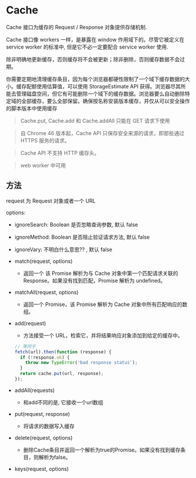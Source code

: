 # Cache

Cache 接口为缓存的 Request / Response 对象提供存储机制.

Cache 接口像 workers 一样，是暴露在 window 作用域下的。尽管它被定义在 service worker 的标准中, 但是它不必一定要配合 service worker 使用.

除非明确地更新缓存，否则缓存将不会被更新；除非删除，否则缓存数据不会过期。

你需要定期地清理缓存条目，因为每个浏览器都硬性限制了一个域下缓存数据的大小。缓存配额使用估算值，可以使用 StorageEstimate API 获得。浏览器尽其所能去管理磁盘空间，但它有可能删除一个域下的缓存数据。浏览器要么自动删除特定域的全部缓存，要么全部保留。确保按名称安装版本缓存，并仅从可以安全操作的脚本版本中使用缓存

> Cache.put, Cache.add 和 Cache.addAll 只能在 GET 请求下使用

> 自 Chrome 46 版本起，Cache API 只保存安全来源的请求，即那些通过 HTTPS 服务的请求。

> Cache API 不支持 HTTP 缓存头。

> web worker 中可用

## 方法

request 为 Request 对象或者一个 URL

options:

- ignoreSearch: Boolean 是否忽略查询参数, 默认 false
- ignoreMethod: Boolean 是否阻止验证请求方法, 默认 false
- ignoreVary: 不明白什么意思?? , 默认 false

- match(request, options)
  - 返回一个 该 Promise 解析为与 Cache 对象中第一个匹配请求关联的 Response。如果没有找到匹配，Promise 解析为 undefined。
- matchAll(request, options)
  - 返回一个 Promise，该 Promise 解析为 Cache 对象中所有匹配响应的数组。
- add(request)
  - 方法接受一个 URL，检索它，并将结果响应对象添加到给定的缓存中。
  ```js
  // 等同于
  fetch(url).then(function (response) {
    if (!response.ok) {
      throw new TypeError('bad response status');
    }
    return cache.put(url, response);
  });
  ```
- addAll(requests)
  - 和add不同的是, 它接收一个url数组
- put(request, response)
  - 将请求的数据写入缓存
- delete(request, options)
  - 删除Cache条目并返回一个解析为true的Promise。如果没有找到缓存条目，则解析为false。
- keys(request, options)
